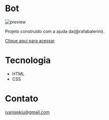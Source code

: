# Bot

![preview](./.github.png)

Projeto construido com a ajuda da(@rafabalerini).

[Clique aqui para acessar](https://ivan-jaskiu.github.io/BOT)

# Tecnologia
- HTML
- CSS

# Contato
ivanjaskiu@gmail.com



 
